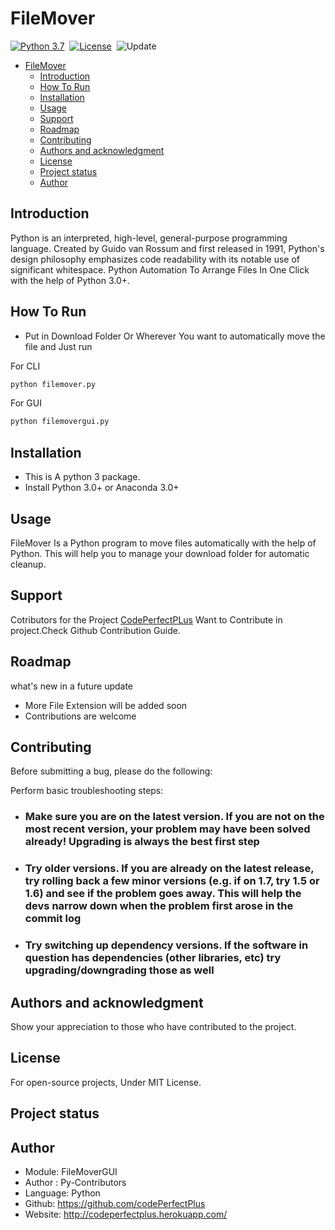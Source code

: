 # FileMover

[![Python 3.7](https://img.shields.io/badge/python-3.7-blue.svg)](https://www.python.org/downloads/release/python-360/)&nbsp;
[![License](https://img.shields.io/badge/license-MIT-blue.svg)](./LICENSE.md)&nbsp;
![Update](https://img.shields.io/badge/update-monthly-green.svg)&nbsp;

- [FileMover](#filemover)
  - [Introduction](#introduction)
  - [How To Run](#how-to-run)
  - [Installation](#installation)
  - [Usage](#usage)
  - [Support](#support)
  - [Roadmap](#roadmap)
  - [Contributing](#contributing)
  - [Authors and acknowledgment](#authors-and-acknowledgment)
  - [License](#license)
  - [Project status](#project-status)
  - [Author](#author)

## Introduction

Python is an interpreted, high-level, general-purpose programming language. Created by Guido van Rossum and first released in 1991, Python's design philosophy emphasizes code readability with its notable use of significant whitespace. Python Automation To Arrange Files In One Click with the help of Python 3.0+.

## How To Run

- Put in Download Folder Or Wherever You want to automatically move the file and Just run

For CLI
```bash
python filemover.py
```
For GUI
```bash
python filemovergui.py
```

## Installation

- This is A python 3 package.
- Install Python 3.0+ or Anaconda 3.0+

## Usage

FileMover Is a Python program to move files automatically with the help of Python. This will help you to manage your download folder for automatic cleanup.

## Support

Cotributors for the Project
[CodePerfectPLus](https://github.com/codePerfectPlus)
Want to Contribute in project.Check Github Contribution Guide.

## Roadmap

what's new in a future update

- More File Extension will be added soon
- Contributions are welcome

## Contributing

Before submitting a bug, please do the following:

Perform basic troubleshooting steps:

- ### Make sure you are on the latest version. If you are not on the most recent version, your problem may have been solved already! Upgrading is always the best first step

- ### Try older versions. If you are already on the latest release, try rolling back a few minor versions (e.g. if on 1.7, try 1.5 or 1.6) and see if the problem goes away. This will help the devs narrow down when the problem first arose in the commit log

- ### Try switching up dependency versions. If the software in question has dependencies (other libraries, etc) try upgrading/downgrading those as well

## Authors and acknowledgment

Show your appreciation to those who have contributed to the project.

## License

For open-source projects, Under MIT License.

## Project status

## Author

- Module: FileMoverGUI
- Author  : Py-Contributors
- Language: Python
- Github: <https://github.com/codePerfectPlus>
- Website: <http://codeperfectplus.herokuapp.com/>
